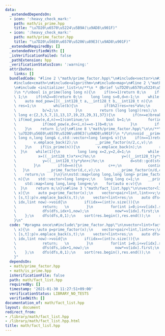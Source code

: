 ```yaml
---
data:
  _extendedDependsOn:
  - icon: ':heavy_check_mark:'
    path: math/is_prime.hpp
    title: "\u7D20\u6570\u5224\u5B9A(\u9AD8\u901F)"
  - icon: ':heavy_check_mark:'
    path: math/prime_factor.hpp
    title: "\u7D20\u56E0\u6570\u5206\u89E3(\u9AD8\u901F)"
  _extendedRequiredBy: []
  _extendedVerifiedWith: []
  _isVerificationFailed: false
  _pathExtension: hpp
  _verificationStatusIcon: ':warning:'
  attributes:
    links: []
  bundledCode: "#line 2 \"math/prime_factor.hpp\"\n#include<vector>\n#include<numeric>\n\
    #include<cmath>\n#include<algorithm>\n#include<map>\n#line 2 \"math/is_prime.hpp\"\
    \n#include <initializer_list>\n/**\n * @brief \u7D20\u6570\u5224\u5B9A(\u9AD8\u901F\
    )\n */\nbool is_prime(long long n){\n    if(n<=1)return 0;\n    if(n==2)return\
    \ 1;\n    if(n%2==0)return 0;\n    long long s=0,d=n-1;\n    while(d%2)d/=2,s++;\n\
    \    auto mod_pow=[](__int128_t a,__int128_t b,__int128_t n){\n        long long\
    \ res=1;\n        while(b){\n            if(b%2)res=res*a%n;\n            a=a*a%n;\n\
    \            b/=2;\n        }\n        return (long long)(res);\n    };\n    for(long\
    \ long e:{2,3,5,7,11,13,17,19,23,29,31,37}){\n        if(n<=e)break;\n       \
    \ if(mod_pow(e,d,n)==1)continue;\n        bool b=1;\n        for(int i=0;i<s;i++){\n\
    \            if(mod_pow(e,d<<i,n)==n-1)b=0;\n        }\n        if(b)return 0;\n\
    \    }\n    return 1;\n}\n#line 8 \"math/prime_factor.hpp\"\n\n/**\n * @brief\
    \ \u7D20\u56E0\u6570\u5206\u89E3(\u9AD8\u901F)\n */\n\nvoid __prime_factor(long\
    \ long n,long long& c,std::vector<long long>& v){\n    if(n==1)return;\n    if(n%2==0){\n\
    \        v.emplace_back(2);\n        __prime_factor(n/2,c,v);\n        return;\n\
    \    }\n    if(is_prime(n)){\n        v.emplace_back(n);\n        return;\n  \
    \  }\n    while(1){\n        long long x=2,y=2,d=1;\n        while(d==1){\n  \
    \          x=((__int128_t)x*x+c)%n;\n            y=((__int128_t)y*y%n+c)%n;\n\
    \            y=((__int128_t)y*y%n+c)%n;\n            d=std::gcd(std::abs(x-y),n);\n\
    \        }\n        if(d==n){\n            c++;\n            continue;\n     \
    \   }\n        __prime_factor(d,c,v);\n        __prime_factor(n/d,c,v);\n    \
    \    return;\n    }\n}\n\nstd::map<long long,long long> prime_factor(long long\
    \ n){\n    std::vector<long long>v;\n    long long c=1;\n    __prime_factor(n,c,v);\n\
    \    std::map<long long,long long>m;\n    for(auto e:v){\n        m[e]++;\n  \
    \  }\n    return m;\n}\n#line 3 \"math/fact_list.hpp\"\n\nvector<lint>factor_list(lint\
    \ x){\n    auto p=prime_factor(x);\n    vector<pair<lint,lint>>v;\n    for(auto\
    \ [s,t]:p)v.emplace_back(s,t);\n    vector<lint>res;\n    auto dfs=[&](auto dfs,lint\
    \ idx,lint now)->void{\n        if(idx==(int)v.size()){\n            res.push_back(now);\n\
    \            return;   \n        }\n        for(int i=0;i<=v[idx].second;++i){\n\
    \            dfs(dfs,idx+1,now);\n            now*=v[idx].first;\n        }\n\
    \    };\n    dfs(dfs,0,1);\n    sort(res.begin(),res.end());\n    return res;\n\
    }\n"
  code: "#pragma once\n#include\"prime_factor.hpp\"\n\nvector<lint>factor_list(lint\
    \ x){\n    auto p=prime_factor(x);\n    vector<pair<lint,lint>>v;\n    for(auto\
    \ [s,t]:p)v.emplace_back(s,t);\n    vector<lint>res;\n    auto dfs=[&](auto dfs,lint\
    \ idx,lint now)->void{\n        if(idx==(int)v.size()){\n            res.push_back(now);\n\
    \            return;   \n        }\n        for(int i=0;i<=v[idx].second;++i){\n\
    \            dfs(dfs,idx+1,now);\n            now*=v[idx].first;\n        }\n\
    \    };\n    dfs(dfs,0,1);\n    sort(res.begin(),res.end());\n    return res;\n\
    }"
  dependsOn:
  - math/prime_factor.hpp
  - math/is_prime.hpp
  isVerificationFile: false
  path: math/fact_list.hpp
  requiredBy: []
  timestamp: '2021-01-30 11:27:51+09:00'
  verificationStatus: LIBRARY_NO_TESTS
  verifiedWith: []
documentation_of: math/fact_list.hpp
layout: document
redirect_from:
- /library/math/fact_list.hpp
- /library/math/fact_list.hpp.html
title: math/fact_list.hpp
---
```

